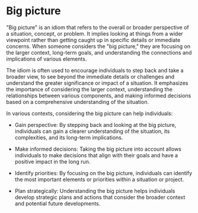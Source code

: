 # Big picture

"Big picture" is an idiom that refers to the overall or broader perspective of a situation, concept, or problem. It implies looking at things from a wider viewpoint rather than getting caught up in specific details or immediate concerns. When someone considers the "big picture," they are focusing on the larger context, long-term goals, and understanding the connections and implications of various elements.

The idiom is often used to encourage individuals to step back and take a broader view, to see beyond the immediate details or challenges and understand the greater significance or impact of a situation. It emphasizes the importance of considering the larger context, understanding the relationships between various components, and making informed decisions based on a comprehensive understanding of the situation.

In various contexts, considering the big picture can help individuals:

* Gain perspective: By stepping back and looking at the big picture, individuals can gain a clearer understanding of the situation, its complexities, and its long-term implications.

* Make informed decisions: Taking the big picture into account allows individuals to make decisions that align with their goals and have a positive impact in the long run.

* Identify priorities: By focusing on the big picture, individuals can identify the most important elements or priorities within a situation or project.

* Plan strategically: Understanding the big picture helps individuals develop strategic plans and actions that consider the broader context and potential future developments.
